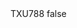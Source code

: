 <?xml version="1.0" encoding="UTF-8"?>
<CustomMetadata xmlns="http://soap.sforce.com/2006/04/metadata">
    <label>TXU788</label>
    <protected>false</protected>
</CustomMetadata>
